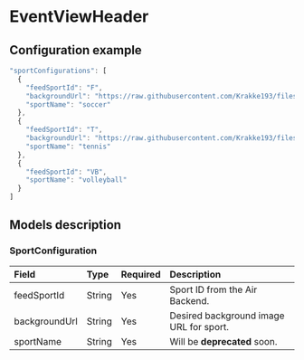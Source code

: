 # EventViewHeader

## Configuration example

```javascript
"sportConfigurations": [
  {
    "feedSportId": "F",
    "backgroundUrl": "https://raw.githubusercontent.com/Krakke193/files/master/soccer.png",
    "sportName": "soccer"
  },
  {
    "feedSportId": "T",
    "backgroundUrl": "https://raw.githubusercontent.com/Krakke193/files/master/soccer.png",
    "sportName": "tennis"
  },
  {
    "feedSportId": "VB",
    "sportName": "volleyball"
  }
]
```

## Models description

### SportConfiguration

| Field | Type | Required | Description |
| :--- | :--- | :--- | :--- |
| feedSportId | String | Yes | Sport ID from the Air Backend. |
| backgroundUrl | String | Yes | Desired background image URL for sport. |
| sportName | String | Yes | Will be **deprecated** soon. |

